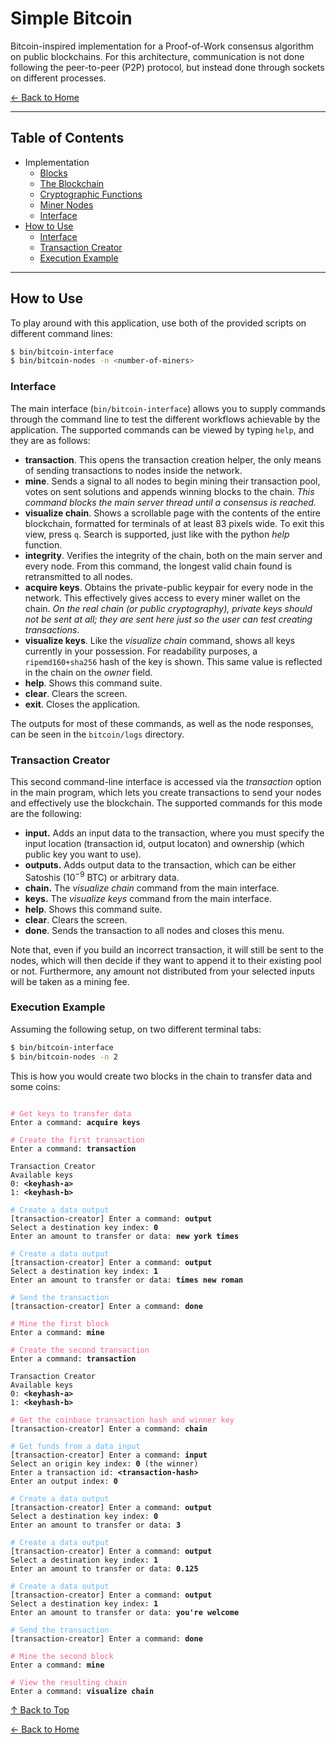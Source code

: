 # Simple Bitcoin

Bitcoin-inspired implementation for a Proof-of-Work consensus algorithm on public blockchains. For this architecture, communication is not done following the peer-to-peer (P2P) protocol, but instead done through sockets on different processes.

[← Back to Home](../README)

---

## Table of Contents
- Implementation
    - [Blocks](doc/blocks)
    - [The Blockchain](doc/blockchain)
    - [Cryptographic Functions](doc/crypto)
    - [Miner Nodes](doc/nodes)
    - [Interface](doc/server)
- [How to Use](#how-to-use)
    - [Interface](#interface)
    - [Transaction Creator](#transaction-creator)
    - [Execution Example](#execution-example)

---

## How to Use

To play around with this application, use both of the provided scripts on different command lines:
```sh
$ bin/bitcoin-interface
$ bin/bitcoin-nodes -n <number-of-miners>
```

### Interface
The main interface (`bin/bitcoin-interface`) allows you to supply commands through the command line to test the different workflows achievable by the application. The supported commands can be viewed by typing `help`, and they are as follows:
- **transaction**. This opens the transaction creation helper, the only means of sending transactions to nodes inside the network.
- **mine**. Sends a signal to all nodes to begin mining their transaction pool, votes on sent solutions and appends winning blocks to the chain. *This command blocks the main server thread until a consensus is reached.*
- **visualize chain**. Shows a scrollable page with the contents of the entire blockchain, formatted for terminals of at least 83 pixels wide. To exit this view, press `q`. Search is supported, just like with the python *help* function.
- **integrity**. Verifies the integrity of the chain, both on the main server and every node. From this command, the longest valid chain found is retransmitted to all nodes.
- **acquire keys**. Obtains the private-public keypair for every node in the network. This effectively gives access to every miner wallet on the chain. *On the real chain (or public cryptography), private keys should not be sent at all; they are sent here just so the user can test creating transactions*.
- **visualize keys**. Like the *visualize chain* command, shows all keys currently in your possession. For readability purposes, a `ripemd160+sha256` hash of the key is shown. This same value is reflected in the chain on the *owner* field.
- **help**. Shows this command suite.
- **clear**. Clears the screen.
- **exit**. Closes the application.

The outputs for most of these commands, as well as the node responses, can be seen in the `bitcoin/logs` directory.

### Transaction Creator
This second command-line interface is accessed via the *transaction* option in the main program, which lets you create transactions to send your nodes and effectively use the blockchain. The supported commands for this mode are the following:
- **input.** Adds an input data to the transaction, where you must specify the input location (transaction id, output locaton) and ownership (which public key you want to use).
- **outputs.** Adds output data to the transaction, which can be either Satoshis ($10^{-9}$ BTC) or arbitrary data.
- **chain.** The *visualize chain* command from the main interface.
- **keys.** The *visualize keys* command from the main interface.
- **help**. Shows this command suite.
- **clear**. Clears the screen.
- **done**. Sends the transaction to all nodes and closes this menu.

Note that, even if you build an incorrect transaction, it will still be sent to the nodes, which will then decide if they want to append it to their existing pool or not. Furthermore, any amount not distributed from your selected inputs will be taken as a mining fee.

### Execution Example

Assuming the following setup, on two different terminal tabs:
```sh
$ bin/bitcoin-interface
$ bin/bitcoin-nodes -n 2
```

This is how you would create two blocks in the chain to transfer data and some coins:

<pre><code>
<span style="color: #f76587;"># Get keys to transfer data</span>
Enter a command: <b>acquire keys</b>

<span style="color: #f76587;"># Create the first transaction</span>
Enter a command: <b>transaction</b>

Transaction Creator
Available keys
0: <b>&lt;keyhash-a&gt;</b>
1: <b>&lt;keyhash-b&gt;</b>

<span style="color: #65b6f7;"># Create a data output</span>
[transaction-creator] Enter a command: <b>output</b>
Select a destination key index: <b>0</b>
Enter an amount to transfer or data: <b>new york times</b>

<span style="color: #65b6f7;"># Create a data output</span>
[transaction-creator] Enter a command: <b>output</b>
Select a destination key index: <b>1</b>
Enter an amount to transfer or data: <b>times new roman</b>

<span style="color: #65b6f7;"># Send the transaction</span>
[transaction-creator] Enter a command: <b>done</b>

<span style="color: #f76587;"># Mine the first block</span>
Enter a command: <b>mine</b>

<span style="color: #f76587;"># Create the second transaction</span>
Enter a command: <b>transaction</b>

Transaction Creator
Available keys
0: <b>&lt;keyhash-a&gt;</b>
1: <b>&lt;keyhash-b&gt;</b>

<span style="color: #f76587;"># Get the coinbase transaction hash and winner key</span>
[transaction-creator] Enter a command: <b>chain</b>

<span style="color: #65b6f7;"># Get funds from a data input</span>
[transaction-creator] Enter a command: <b>input</b>
Select an origin key index: <b>0</b> (the winner)
Enter a transaction id: <b>&lt;transaction-hash&gt;</b>
Enter an output index: <b>0</b>

<span style="color: #65b6f7;"># Create a data output</span>
[transaction-creator] Enter a command: <b>output</b>
Select a destination key index: <b>0</b>
Enter an amount to transfer or data: <b>3</b>

<span style="color: #65b6f7;"># Create a data output</span>
[transaction-creator] Enter a command: <b>output</b>
Select a destination key index: <b>1</b>
Enter an amount to transfer or data: <b>0.125</b>

<span style="color: #65b6f7;"># Create a data output</span>
[transaction-creator] Enter a command: <b>output</b>
Select a destination key index: <b>1</b>
Enter an amount to transfer or data: <b>you're welcome</b>

<span style="color: #65b6f7;"># Send the transaction</span>
[transaction-creator] Enter a command: <b>done</b>

<span style="color: #f76587;"># Mine the second block</span>
Enter a command: <b>mine</b>

<span style="color: #f76587;"># View the resulting chain</span>
Enter a command: <b>visualize chain</b>
</code></pre>


[↑ Back to Top](#simple-bitcoin)  

[← Back to Home](../README)